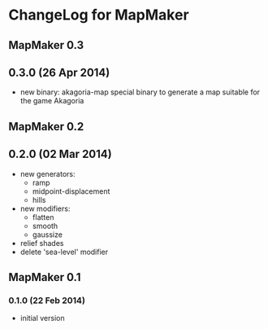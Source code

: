 # ChangeLog for MapMaker

## MapMaker 0.3

## 0.3.0 (26 Apr 2014)

* new binary: akagoria-map
  special binary to generate a map suitable for the game Akagoria

## MapMaker 0.2

## 0.2.0 (02 Mar 2014)

* new generators:
  * ramp
  * midpoint-displacement
  * hills
* new modifiers:
  * flatten
  * smooth
  * gaussize
* relief shades
* delete 'sea-level' modifier

## MapMaker 0.1

### 0.1.0 (22 Feb 2014)

* initial version

